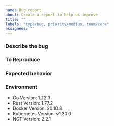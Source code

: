 ```yaml
---
name: Bug report
about: Create a report to help us improve
title: ""
labels: "type/bug, priority/medium, team/core"
assignees: ""
---
```


### Describe the bug

<!-- A clear and concise description of what the bug is. -->

### To Reproduce

<!-- Please describe the steps to reproduce the behavior: -->

### Expected behavior

<!-- A clear and concise description of what you expected to happen. -->

### Environment

<!--- Please change the versions below along with your environment -->

- Go Version: 1.22.3
- Rust Version: 1.77.2
- Docker Version: 20.10.8
- Kubernetes Version: v1.30.0
- NGT Version: 2.2.1
